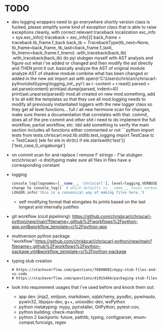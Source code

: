 # TODO
- dev
    logging wrappers need to go everywhere shortly
    version class is fucked, please simplify
    some kind of exception class that is able to raise exceptions cleanly, with correct relevant traceback localization
        exc_info = sys.exc_info()
        traceback = exc_info[2]
        back_frame = traceback.tb_frame.f_back
        back_tb = TracebackType(tb_next=None, tb_frame=back_frame, tb_lasti=back_frame.f_lasti, tb_lineno=back_frame.f_lineno)
        .with_traceback(back_tb)
        .with_traceback(back_tb)
    do pyi stubgen myself with AST analysis and figure out what i've added or changed and then modify the ast directly and THEN print it out.
        basically analyze the AST of original module
        analyze AST of shadow module
        combine what has been changed or added in the new ast
        import ast
        with open(r'C:\Users\chris\src\chriscarl-python\dist\typing\logging\__init__.pyi') as r:
            content = r.read()
        parsed = ast.parse(content)
        print(ast.dump(parsed, indent=4))
        print(ast.unparse(parsed))
    mod.all created
        on new mod.something, add it to all
        edit the templates so that they use all
    mod.logging needs to modify all previously instantiated loggers with the new logger class so they get all level functions...
    full / all
    new hermione
        scan for changes, make sure theres a documentation that correlates with that.
    commit, does all of the pre-commit and other shit i need to do
    implement the full workflow, partial workflow, etc.
    tdd add something to verify the main section includes all functions either commented or not
        ```python
        import tests
        from tests.chriscarl.mod.lib.stdlib.test_logging import TestCase
        tc = TestCase()
        [ele for ele in dir(tc) if ele.startswith('test')]
        ['test_case_0_ungabunga']
- on commit
    scan for and replace / remove
        f' strings - f'\w
    stubgen src\chriscarl -o dist/typing
    make sure all files in files have a corresponding constant
- logging
    ```python
    console_log(lognames=[__name__, 'chriscarl'], level=logging.VERBOSE)  # pylint: disable=no-member
    change to console_log()  # which defaults to __name__, level verbose
    LOGGER.info('this is a cannonical way of making files here.')
    ```
    - self modifying format that elongates its prints based on the last longest and internally justifies
- git workflow (cicd pipelining): https://github.com/chrisbcarl/chriscarl-python/new/main?filename=.github%2Fworkflows%2Fpython-app.yml&workflow_template=ci%2Fpython-app
- multiversion python package "workflow":https://github.com/chrisbcarl/chriscarl-python/new/main?filename=.github%2Fworkflows%2Fpython-package.yml&workflow_template=ci%2Fpython-package


- typing stub creation
    ```
    # https://stackoverflow.com/questions/76898602/mypy-stub-files-and-vs-code
    # https://stackoverflow.com/questions/41915404/packaging-stub-files
    ```
- look into requirement usages that i've used before and knock them out:
    - app dev: jinja2, xmljson, markdown, sqlalchemy, pyodbc, pywinauto, pywin32, libpqxx-dev, g++, unixodbc-dev, wxPython
    - python metatyping: mypy, pyinstaller, GitPython, pytest-cov,
    - python building: check-manifest
    - python 2 backports: future, pathlib, typing, configparser, enum-compat,funcsigs, regex